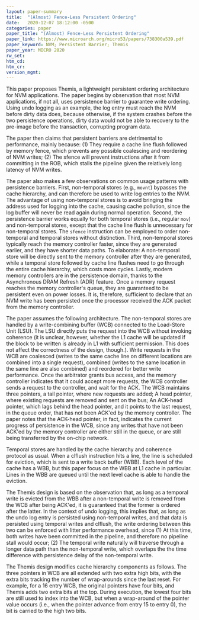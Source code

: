 ```yaml
---
layout: paper-summary
title:  "(Almost) Fence-Less Persistent Ordering"
date:   2020-12-07 18:12:00 -0500
categories: paper
paper_title: "(Almost) Fence-Less Persistent Ordering"
paper_link: https://www.microarch.org/micro53/papers/738300a539.pdf
paper_keyword: NVM; Persistent Barrier; Themis
paper_year: MICRO 2020
rw_set:
htm_cd:
htm_cr:
version_mgmt:
---
```


This paper proposes Themis, a lightweight persistent ordering architecture for NVM applications. The paper begins by
observation that most NVM applications, if not all, uses persistence barrier to guarantee write ordering. Using undo
logging as an example, the log entry must reach the NVM before dirty data does, because otherwise, if the system
crashes before the two persistence operations, dirty data would not be able to recovery to the pre-image before
the transaction, corrupting program data.

The paper then claims that persistent barriers are detrimental to performance, mainly because: (1) They require a 
cache line flush followed by memory fence, which prevents any possible coalescing and reordering of NVM writes;
(2) The sfence will prevent instructions after it from committing in the ROB, which stalls the pipeline given the
relatively long latency of NVM writes. 

The paper also makes a few observations on common usage patterns with persistence barriers. First, non-temporal stores
(e.g., ``movnt``) bypasses the cache hierarchy, and can therefore be used to write log entries to the NVM. The advantage
of using non-temporal stores is to avoid bringing the address used for logging into the cache, causing cache pollution,
since the log buffer will never be read again during normal operation.
Second, the persistence barrier works equally for both temporal stores (i.e., regular ``mov``) and non-temporal stores,
except that the cache line flush is unnecessary for non-temporal stores.
The ``sfence`` instruction can be employed to order non-temporal and temporal stores without distinction.
Third, non-temporal stores typically reach the memory controller faster, since they are generated earlier, and they 
have shorter data paths. To elaborate: A non-temporal store will be directly sent to the memory controller after
they are generated, while a temporal store followed by cache line flushes need to go through the entire cache hierarchy,
which costs more cycles. 
Lastly, modern memory controllers are in the persistence domain, thanks to the Asynchronous DRAM Refresh (ADR) feature.
Once a memory request reaches the memory controller's queue, they are guaranteed to be persistent even on power losses.
It is, therefore, sufficient to declare that an NVM write has been persisted once the processor received the ACK
packet from the memory controller.

The paper assumes the following architecture. The non-temporal stores are handled by a write-combining buffer (WCB)
connected to the Load-Store Unit (LSU). The LSU directly puts the request into the WCB without invoking coherence
(it is unclear, however, whether the L1 cache will be updated if the block to be written is already in L1 with
sufficient permission. This does not affect the correctness of the design, though.).
Write requests in the WCB are coalesced (writes to the same cache line on different locations are combined into a 
single request), combined (writes to the same location in the same line are also combined) and reordered for better
write performance. Once the arbitrator grants bus access, and the memory controller indicates that it could accept
more requests, the WCB controller sends a request to the controller, and wait for the ACK.
The WCB maintains three pointers, a tail pointer, where new requests are added; A head pointer, where existing requests 
are removed and sent on the bus; An ACK-head pointer, which lags behind the head pointer, and it points to the last
request, in the queue order, that has not been ACK'ed by the memory controller. 
The paper notes that the ACK-head pointer, in fact, indicates the current progress of persistence in the WCB, since any
writes that have not been ACK'ed by the memory controller are either still in the queue, or are still being transferred
by the on-chip network.

Temporal stores are handled by the cache hierarchy and coherence protocol as usual. When a clflush instruction hits a 
line, the line is scheduled for eviction, which is sent to a write back buffer (WBB). Each level of the cache has a WBB,
but this paper focus on the WBB at L1 cache in particular. Lines in the WBB are queued until the next level cache is
able to handle the eviction.

The Themis design is based on the observation that, as long as a temporal write is evicted from the WBB after a 
non-temporal write is removed from the WCB after being ACK'ed, it is guaranteed that the former is ordered after 
the latter. In the context of undo logging, this implies that, as long as the undo log entry is persisted using 
non-temporal writes, and that data is persisted using temporal writes and clflush, the write ordering between this
two can be enforced with litter performance overhead, since (1) At this time, both writes have been committed in the 
pipeline, and therefore no pipeline stall would occur; (2) The temporal write naturally will traverse through a 
longer data path than the non-temporal write, which overlaps the the time difference with persistence delay of the 
non-temporal write.

The Themis design modifies cache hierarchy components as follows. The three pointers in WCB are all extended with two 
extra high bits, with the extra bits tracking the number of wrap-arounds since the last reset. For example, for a 16
entry WCB, the original pointers have four bits, and Themis adds two extra bits at the top. During execution, the 
lowest four bits are still used to index into the WCB, but when a wrap-around of the pointer value occurs (i.e., when
the pointer advance from entry 15 to entry 0), the bit is carried to the high two bits. 

